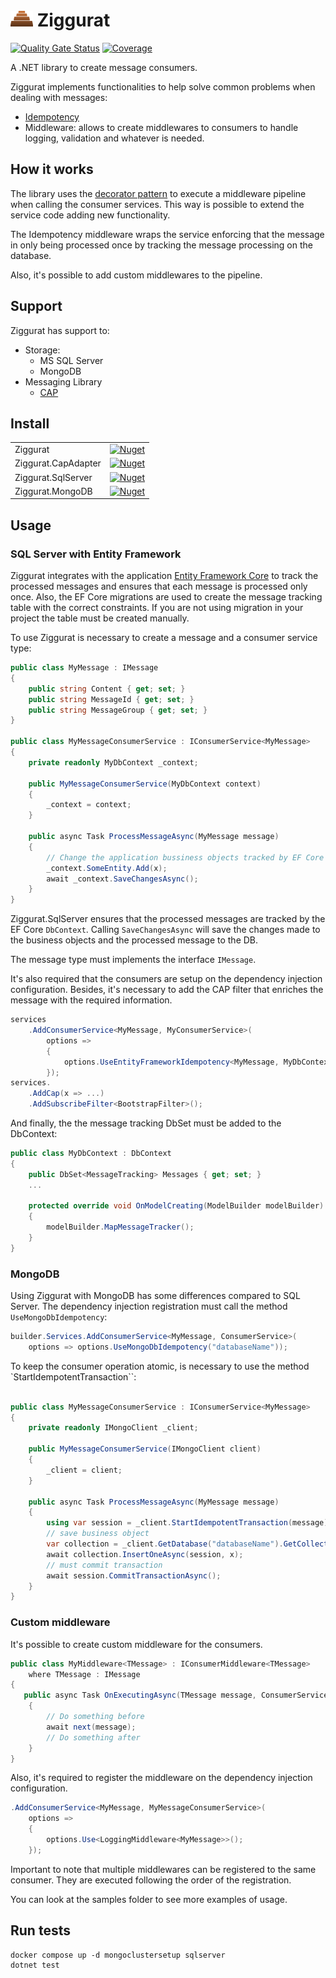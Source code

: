 # ![Ziggurat icon](./docs/icon.png) Ziggurat

[![Quality Gate Status](https://sonarcloud.io/api/project_badges/measure?project=rafaelpadovezi_Ziggurat&metric=alert_status)](https://sonarcloud.io/dashboard?id=rafaelpadovezi_Ziggurat)
[![Coverage](https://sonarcloud.io/api/project_badges/measure?project=rafaelpadovezi_Ziggurat&metric=coverage)](https://sonarcloud.io/dashboard?id=rafaelpadovezi_Ziggurat)

A .NET library to create message consumers.

Ziggurat implements functionalities to help solve common problems when dealing with messages:
- [Idempotency](https://microservices.io/patterns/communication-style/idempotent-consumer.html)
- Middleware: allows to create middlewares to consumers to handle logging, validation and whatever is needed. 

## How it works

The library uses the [decorator pattern](https://refactoring.guru/design-patterns/decorator/csharp/example) to execute a middleware pipeline when calling the consumer services. This way is possible to extend the service code adding new functionality.

The Idempotency middleware wraps the service enforcing that the message in only being processed once by tracking the message processing on the database.

Also, it's possible to add custom middlewares to the pipeline.

## Support

Ziggurat has support to:
- Storage:
  - MS SQL Server
  - MongoDB
- Messaging Library
  - [CAP](https://cap.dotnetcore.xyz/)

## Install

|                     |                                                                                                              |
|---------------------|--------------------------------------------------------------------------------------------------------------|
| Ziggurat            | [![Nuget](https://img.shields.io/nuget/v/Ziggurat)](https://www.nuget.org/packages/Ziggurat)                 |
| Ziggurat.CapAdapter | [![Nuget](https://img.shields.io/nuget/v/Ziggurat.CapAdapter)](https://www.nuget.org/packages/Ziggurat.CapAdapter) |
| Ziggurat.SqlServer  | [![Nuget](https://img.shields.io/nuget/v/Ziggurat.SqlServer)](https://www.nuget.org/packages/Ziggurat.SqlServer) |
| Ziggurat.MongoDB    | [![Nuget](https://img.shields.io/nuget/v/Ziggurat.MongoDB)](https://www.nuget.org/packages/Ziggurat.MongoDB) |

## Usage

### SQL Server with Entity Framework

Ziggurat integrates with the application [Entity Framework Core](https://docs.microsoft.com/en-us/ef/core/) to track the processed messages and ensures that each message is processed only once. Also, the EF Core migrations are used to create the message tracking table with the correct constraints. If you are not using migration in your project the table must be created manually.

To use Ziggurat is necessary to create a message and a consumer service type:

```c#
public class MyMessage : IMessage
{
    public string Content { get; set; }
    public string MessageId { get; set; }
    public string MessageGroup { get; set; }
}

public class MyMessageConsumerService : IConsumerService<MyMessage>
{
    private readonly MyDbContext _context;

    public MyMessageConsumerService(MyDbContext context)
    {
        _context = context;
    }

    public async Task ProcessMessageAsync(MyMessage message)
    {
        // Change the application bussiness objects tracked by EF Core
        _context.SomeEntity.Add(x);
        await _context.SaveChangesAsync();
    }
} 
```

Ziggurat.SqlServer ensures that the processed messages are tracked by the EF Core `DbContext`. Calling `SaveChangesAsync` will save the changes made to the business objects and the processed message to the DB.

The message type must implements the interface `IMessage`.

It's also required that the consumers are setup on the dependency injection configuration. Besides, it's necessary to add the CAP filter that enriches the message with the required information.


```c#
services
    .AddConsumerService<MyMessage, MyConsumerService>(
        options =>
        {
            options.UseEntityFrameworkIdempotency<MyMessage, MyDbContext>();
        });
services.
    .AddCap(x => ...)
    .AddSubscribeFilter<BootstrapFilter>();
```

And finally, the the message tracking DbSet must be added to the DbContext:

```c#
public class MyDbContext : DbContext
{
    public DbSet<MessageTracking> Messages { get; set; }
    ...

    protected override void OnModelCreating(ModelBuilder modelBuilder)
    {
        modelBuilder.MapMessageTracker();
    }
}
```

### MongoDB

Using Ziggurat with MongoDB has some differences compared to SQL Server. The dependency injection registration must call the method `UseMongoDbIdempotency`:

```c#
builder.Services.AddConsumerService<MyMessage, ConsumerService>(
    options => options.UseMongoDbIdempotency("databaseName"));
```

To keep the consumer operation atomic, is necessary to use the method `StartIdempotentTransaction``:

```c#

public class MyMessageConsumerService : IConsumerService<MyMessage>
{
    private readonly IMongoClient _client;

    public MyMessageConsumerService(IMongoClient client)
    {
        _client = client;
    }

    public async Task ProcessMessageAsync(MyMessage message)
    {
        using var session = _client.StartIdempotentTransaction(message);
        // save business object
        var collection = _client.GetDatabase("databaseName").GetCollection<SomeEntity>("someEntity");
        await collection.InsertOneAsync(session, x);
        // must commit transaction
        await session.CommitTransactionAsync();
    }
}
```


### Custom middleware

It's possible to create custom middleware for the consumers.

```c#
public class MyMiddleware<TMessage> : IConsumerMiddleware<TMessage>
    where TMessage : IMessage
{
   public async Task OnExecutingAsync(TMessage message, ConsumerServiceDelegate<TMessage> next)
    {
        // Do something before
        await next(message);
        // Do something after
    }
}
```

Also, it's required to register the middleware on the dependency injection configuration.

```c#
.AddConsumerService<MyMessage, MyMessageConsumerService>(
    options =>
    {
        options.Use<LoggingMiddleware<MyMessage>>();
    });
```

Important to note that multiple middlewares can be registered to the same consumer. They are executed following the order of the registration.

You can look at the samples folder to see more examples of usage.

## Run tests

```shell
docker compose up -d mongoclustersetup sqlserver
dotnet test
```
